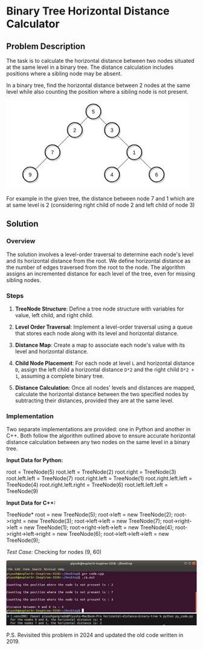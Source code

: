 # Binary Tree Horizontal Distance Calculator

## Problem Description
The task is to calculate the horizontal distance between two nodes situated at the same level in a binary tree. The distance calculation includes positions where a sibling node may be absent. 

In a binary tree, find the horizontal distance between 2 nodes at the same level while also counting the position where a sibling node is not present.

![Binary Tree Example Image](/binary_tree_example_image.png)

For example in the given tree, the distance between node 7 and 1 which are at same level is 2 (considering right child of node 2 and left child of node 3)

## Solution

### Overview
The solution involves a level-order traversal to determine each node's level and its horizontal distance from the root. We define horizontal distance as the number of edges traversed from the root to the node. The algorithm assigns an incremented distance for each level of the tree, even for missing sibling nodes.

### Steps

1. **TreeNode Structure**: Define a tree node structure with variables for value, left child, and right child.

2. **Level Order Traversal**: Implement a level-order traversal using a queue that stores each node along with its level and horizontal distance.

3. **Distance Map**: Create a map to associate each node's value with its level and horizontal distance.

4. **Child Node Placement**: For each node at level `L` and horizontal distance `D`, assign the left child a horizontal distance `D*2` and the right child `D*2 + 1`, assuming a complete binary tree.

5. **Distance Calculation**: Once all nodes' levels and distances are mapped, calculate the horizontal distance between the two specified nodes by subtracting their distances, provided they are at the same level.

### Implementation
Two separate implementations are provided: one in Python and another in C++. Both follow the algorithm outlined above to ensure accurate horizontal distance calculation between any two nodes on the same level in a binary tree.


**Input Data for Python:**

root = TreeNode(5)
root.left = TreeNode(2)
root.right = TreeNode(3)
root.left.left = TreeNode(7)
root.right.left = TreeNode(1)
root.right.left.left = TreeNode(4)
root.right.left.right = TreeNode(6)
root.left.left.left = TreeNode(9)

**Input Data for C++:**

TreeNode* root = new TreeNode(5);
root->left = new TreeNode(2);
root->right = new TreeNode(3);
root->left->left = new TreeNode(7);
root->right->left = new TreeNode(1);
root->right->left->left = new TreeNode(4);
root->right->left->right = new TreeNode(6);
root->left->left->left = new TreeNode(9);

*Test Case:* Checking for nodes (9, 60)

![Test Case C++ Image](/images/testcase4.png)
![Test Case Python Image](/images/py_code_run.png)

P.S. Revisited this problem in 2024 and updated the old code written in 2019.